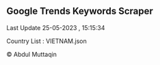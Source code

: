 

## Google Trends Keywords Scraper 
 
Last Update 25-05-2023 , 15:15:34

Country List :
VIETNAM.json



© Abdul Muttaqin 

